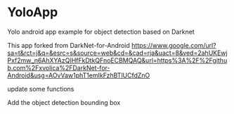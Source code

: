 # YoloApp
Yolo android app example for object detection based on Darknet

This app forked from DarkNet-for-Android https://www.google.com/url?sa=t&rct=j&q=&esrc=s&source=web&cd=&cad=rja&uact=8&ved=2ahUKEwjPxf2mw_n6AhXYAzQIHfFkDtkQFnoECBMQAQ&url=https%3A%2F%2Fgithub.com%2Fxvolica%2FDarkNet-for-Android&usg=AOvVaw1phT1emIkFzhBTlUCfdZnO


update some functions

Add the object detection bounding box
